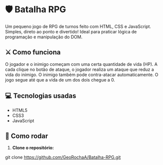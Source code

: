 # 🛡️ Batalha RPG

Um pequeno jogo de RPG de turnos feito com HTML, CSS e JavaScript. Simples, direto ao ponto e divertido! Ideal para praticar lógica de programação e manipulação do DOM.

## ⚔️ Como funciona

O jogador e o inimigo começam com uma certa quantidade de vida (HP). A cada clique no botão de ataque, o jogador realiza um ataque que reduz a vida do inimigo. O inimigo também pode contra-atacar automaticamente. O jogo segue até que a vida de um dos dois chegue a 0.

## 💻 Tecnologias usadas

- HTML5
- CSS3
- JavaScript 

## 🚀 Como rodar

1. **Clone o repositório:**

git clone https://github.com/GeoRochaA/Batalha-RPG.git
